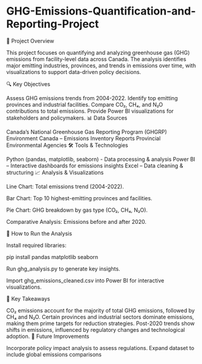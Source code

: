# GHG-Emissions-Quantification-and-Reporting-Project
📌 Project Overview

This project focuses on quantifying and analyzing greenhouse gas (GHG) emissions from facility-level data across Canada. The analysis identifies major emitting industries, provinces, and trends in emissions over time, with visualizations to support data-driven policy decisions.

🔍 Key Objectives

Assess GHG emissions trends from 2004-2022.
Identify top emitting provinces and industrial facilities.
Compare CO₂, CH₄, and N₂O contributions to total emissions.
Provide Power BI visualizations for stakeholders and policymakers.
📊 Data Sources

Canada’s National Greenhouse Gas Reporting Program (GHGRP)
Environment Canada – Emissions Inventory Reports
Provincial Environmental Agencies
🛠 Tools & Technologies

Python (pandas, matplotlib, seaborn) - Data processing & analysis
Power BI – Interactive dashboards for emissions insights
Excel – Data cleaning & structuring
📈 Analysis & Visualizations

Line Chart: Total emissions trend (2004-2022).

Bar Chart: Top 10 highest-emitting provinces and facilities.

Pie Chart: GHG breakdown by gas type (CO₂, CH₄, N₂O).

Comparative Analysis: Emissions before and after 2020.

🚀 How to Run the Analysis

Install required libraries:

pip install pandas matplotlib seaborn

Run ghg_analysis.py to generate key insights.

Import ghg_emissions_cleaned.csv into Power BI for interactive visualizations.

📢 Key Takeaways

CO₂ emissions account for the majority of total GHG emissions, followed by CH₄ and N₂O.
Certain provinces and industrial sectors dominate emissions, making them prime targets for reduction strategies.
Post-2020 trends show shifts in emissions, influenced by regulatory changes and technological adoption.
📌 Future Improvements

Incorporate policy impact analysis to assess regulations.
Expand dataset to include global emissions comparisons

